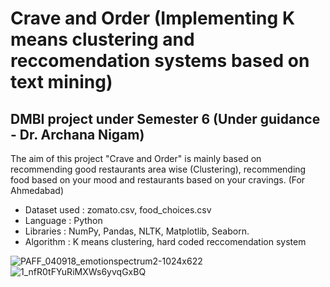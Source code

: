 # Crave and Order (Implementing K means clustering and reccomendation systems based on text mining)
## DMBI project under Semester 6 (Under guidance - Dr. Archana Nigam)
The aim of this project "Crave and Order" is mainly based on recommending good restaurants area wise (Clustering), recommending food based on your mood and restaurants based on your cravings. (For Ahmedabad)


* Dataset used : zomato.csv, food_choices.csv
* Language : Python
* Libraries : NumPy, Pandas, NLTK, Matplotlib, Seaborn.
* Algorithm : K means clustering, hard coded reccomendation system

![PAFF_040918_emotionspectrum2-1024x622](https://user-images.githubusercontent.com/69644003/162489379-e7abbfab-ead1-4be8-8237-8c3121b232c6.jpg)
![1_nfR0tFYuRiMXWs6yvqGxBQ](https://user-images.githubusercontent.com/69644003/162489841-cbc91a46-2232-4064-b0ac-844a199c8f17.jpeg)
